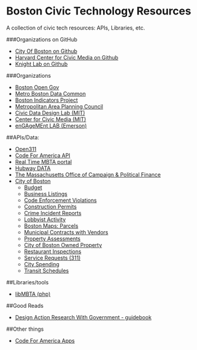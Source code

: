 # Boston Civic Technology Resources
A collection of civic tech resources: APIs, Libraries, etc.

###Organizations on GitHub
  - [City Of Boston on Github](https://github.com/CityOfBoston)
  - [Harvard Center for Civic Media on Github](https://github.com/c4fcm)
  - [Knight Lab on Github](https://github.com/NUKnightLab)

###Organizations
  - [Boston Open Gov](http://www.cityofboston.gov/open/)
  - [Metro Boston Data Common](http://metroboston.datacommon.org/)
  - [Boston Indicators Project](http://www.bostonindicators.org/)
  - [Metropolitan Area Planning Council](http://www.mapc.org/)
  - [Civic Data Design Lab (MIT)](http://www.civicdatadesignlab.org/)
  - [Center for Civic Media (MIT)](https://civic.mit.edu/)
  - [enGAgeMEnt LAB (Emerson)](http://engagementgamelab.org/)


##APIs/Data:

  - [Open311](http://www.open311.org/)
  - [Code For America API](http://codeforamerica.org/api/)
  - [Real Time MBTA portal](http://realtime.mbta.com/portal)
  - [Hubway DATA](http://hubwaydatachallenge.org/)
  - [The Massachusetts Office of Campaign & Political Finance](http://www.ocpf.us/)  
  - [City of Boston]()
    - [Budget](http://www.cityofboston.gov/budget/default.asp)
    - [Business Listings](http://www.cityofboston.gov/cityclerk/dbasearch/)
    - [Code Enforcement Violations](https://data.cityofboston.gov/Permitting/Code-Enforcement-Building-and-Property-Violations/8sq6-p7et)
    - [Construction Permits](https://data.cityofboston.gov/Permitting/Approved-Building-Permits/msk6-43c6)
    - [Crime Incident Reports](https://data.cityofboston.gov/Public-Safety/Crime-Incident-Reports/7cdf-6fgx)
    - [Lobbyist Activity](http://www.cityofboston.gov/cityclerk/)
    - [Boston Maps: Parcels](http://bostonopendata.boston.opendata.arcgis.com/datasets/4597db05303642c7a7bd02d3062de45d_0)
    - [Municipal Contracts with Vendors](https://data.cityofboston.gov/Finance/Current-Active-Contracts/6yws-tqu3)
    - [Property Assessments](http://www.cityofboston.gov/assessing/)
    - [City of Boston Owned Property](https://data.cityofboston.gov/Facilities/City-of-Boston-Owned-Property/rsyv-u23m)
    - [Restaurant Inspections](https://data.cityofboston.gov/Health/Food-Establishment-Inspections/qndu-wx8w)
    - [Service Requests (311)](https://data.cityofboston.gov/City-Services/Mayor-s-24-Hour-Hotline-Service-Requests/awu8-dc52)
    - [City Spending](https://data.cityofboston.gov/Finance/Checkbook-Explorer/gqai-h7bg)
    - [Transit Schedules](http://www.mbta.com/rider_tools/developers/)


##Libraries/tools
  - [libMBTA (php)](https://github.com/standaloneSA/libMBTA)



##Good Reads
  - [Design Action Research With Government - guidebook](http://engagementgamelab.org/pdfs/darg.pdf)
  


##Other things
  - [Code For America Apps](https://www.codeforamerica.org/apps/)
